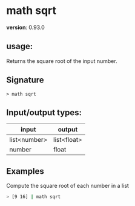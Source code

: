 # math sqrt

**version**: 0.93.0

## **usage**:

Returns the square root of the input number.

## Signature

`> math sqrt `

## Input/output types:

| input          | output        |
| -------------- | ------------- |
| list\<number\> | list\<float\> |
| number         | float         |

## Examples

Compute the square root of each number in a list

```bash
> [9 16] | math sqrt
```
